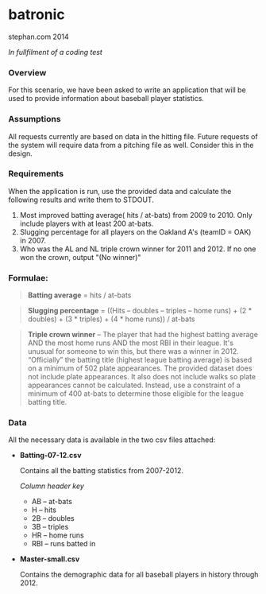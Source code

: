 # batronic

stephan.com 2014

_In fullfilment of a coding test_

### Overview
For this scenario, we have been asked to write an application that will be used to provide information about baseball player statistics.

### Assumptions
All requests currently are based on data in the hitting file. Future requests of the system will require data from a pitching file as well. Consider this in the design.

### Requirements

When the application is run, use the provided data and calculate the following results and write them to STDOUT.

1. Most improved batting average( hits / at-bats) from 2009 to 2010. Only include players with at least 200 at-bats.
2. Slugging percentage for all players on the Oakland A's (teamID = OAK) in 2007. 
3. Who was the AL and NL triple crown winner for 2011 and 2012. If no one won the crown, output "(No winner)"

### Formulae:

> **Batting average** = hits / at-bats

> **Slugging percentage** = ((Hits – doubles – triples – home runs) + (2 * doubles) + (3 * triples) + (4 * home runs)) / at-bats

> **Triple crown winner** – The player that had the highest batting average AND the most home runs AND the most RBI in their league. It's unusual for someone to win this, but there was a winner in 2012. “Officially” the batting title (highest league batting average) is based on a minimum of 502 plate appearances. The provided dataset does not include plate appearances. It also does not include walks so plate appearances cannot be calculated. Instead, use a constraint of a minimum of 400 at-bats to determine those eligible for the league batting title.

### Data
All the necessary data is available in the two csv files attached:

* **Batting-07-12.csv**

  Contains all the batting statistics from 2007-2012. 

  *Column header key*

    * AB – at-bats
    * H – hits
    * 2B – doubles
    * 3B – triples
    * HR – home runs 
    * RBI – runs batted in

* **Master-small.csv**

  Contains the demographic data for all baseball players in history through 2012.
